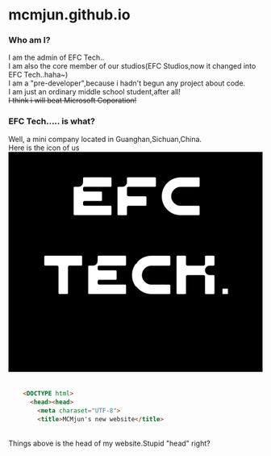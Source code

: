 # mcmjun.github.io
### Who am I?
I am the admin of EFC Tech..  
I am also the core member of our studios(EFC Studios,now it changed into EFC Tech..haha~)  
I am a "pre-developer",because i hadn't begun any project about code.  
I am just an ordinary middle school student,after all!  
~~I think i will beat Microsoft Coporation!~~
  
### EFC Tech..... is what?
Well, a mini company located in Guanghan,Sichuan,China.  
Here is the icon of us  
[![This is our icon.](/assets/EFC_TECH..png "Click to download")](https://mcmjun.github.io/assets/EFC_TECH..png)  
```html

    <DOCTYPE html>
      <head><head>
        <meta charaset="UTF-8">
        <title>MCMjun's new website</title>
        
```        
Things above is the head of my website.Stupid "head" right?
